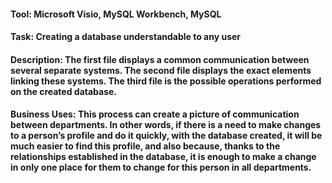 #### Tool: Microsoft Visio, MySQL Workbench, MySQL

#### Task: Creating a database understandable to any user

#### Description: The first file displays a common communication between several separate systems. The second file displays the exact elements linking these systems. The third file is the possible operations performed on the created database.

#### Business Uses: This process can create a picture of communication between departments. In other words, if there is a need to make changes to a person’s profile and do it quickly, with the database created, it will be much easier to find this profile, and also because, thanks to the relationships established in the database, it is enough to make a change in only one place for them to change for this person in all departments.
